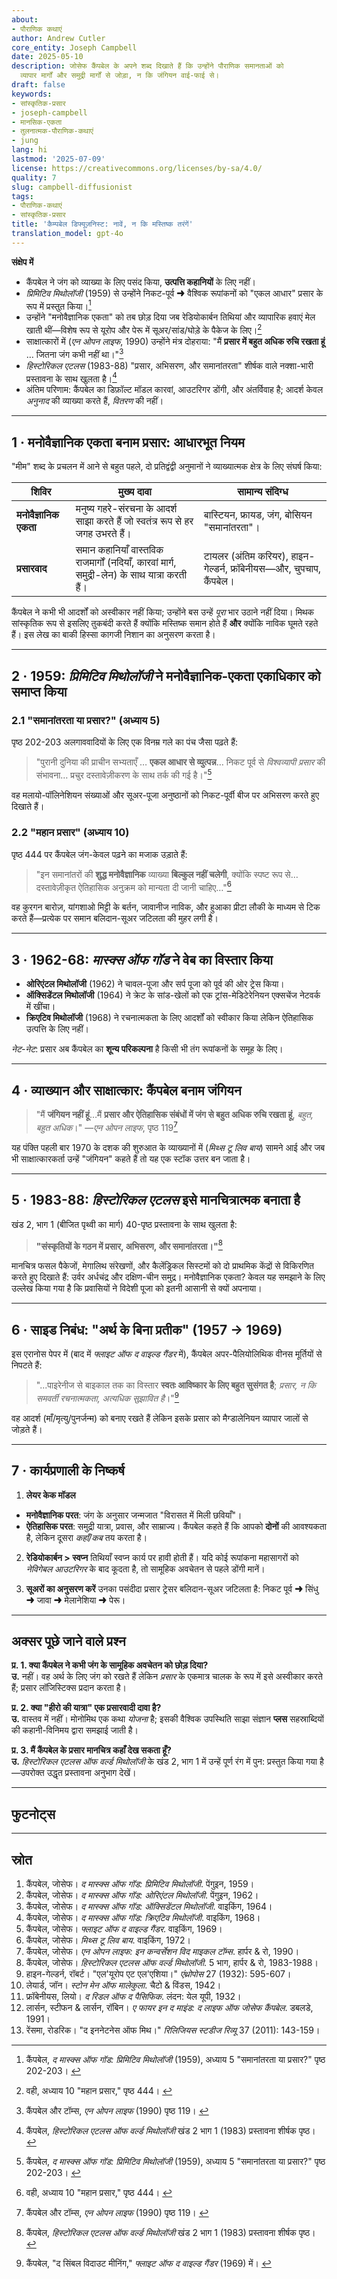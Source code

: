 ```yaml
---
about:
- पौराणिक कथाएं
author: Andrew Cutler
core_entity: Joseph Campbell
date: 2025-05-10
description: जोसेफ कैंपबेल के अपने शब्द दिखाते हैं कि उन्होंने पौराणिक समानताओं को
  व्यापार मार्गों और समुद्री मार्गों से जोड़ा, न कि जंगियन वाई-फाई से।
draft: false
keywords:
- सांस्कृतिक-प्रसार
- joseph-campbell
- मानसिक-एकता
- तुलनात्मक-पौराणिक-कथाएं
- jung
lang: hi
lastmod: '2025-07-09'
license: https://creativecommons.org/licenses/by-sa/4.0/
quality: 7
slug: campbell-diffusionist
tags:
- पौराणिक-कथाएं
- सांस्कृतिक-प्रसार
title: 'कैम्पबेल डिफ्यूज़निस्ट: नावें, न कि मस्तिष्क तरंगें'
translation_model: gpt-4o
---
```


**संक्षेप में**

- कैंपबेल ने जंग को व्याख्या के लिए पसंद किया, **उत्पत्ति कहानियों** के लिए नहीं। 
- *प्रिमिटिव मिथोलॉजी* (1959) से उन्होंने निकट-पूर्व ➜ वैश्विक रूपांकनों को "एकल आधार" प्रसार के रूप में प्रस्तुत किया।[^1] 
- उन्होंने "मनोवैज्ञानिक एकता" को तब छोड़ दिया जब रेडियोकार्बन तिथियां और व्यापारिक हवाएं मेल खाती थीं—विशेष रूप से यूरोप और पेरू में सूअर/सांड/घोड़े के पैकेज के लिए।[^2] 
- साक्षात्कारों में (*एन ओपन लाइफ*, 1990) उन्होंने मंत्र दोहराया: "मैं **प्रसार में बहुत अधिक रुचि रखता हूं** … जितना जंग कभी नहीं था।"[^3] 
- *हिस्टोरिकल एटलस* (1983-88) "प्रसार, अभिसरण, और समानांतरता" शीर्षक वाले नक्शा-भारी प्रस्तावना के साथ खुलता है।[^4] 
- अंतिम परिणाम: कैंपबेल का डिफ़ॉल्ट मॉडल कारवां, आउटरिगर डोंगी, और अंतर्विवाह है; आदर्श केवल *अनुनाद* की व्याख्या करते हैं, *वितरण* की नहीं।

---

## 1 · मनोवैज्ञानिक एकता बनाम प्रसार: आधारभूत नियम

"मीम" शब्द के प्रचलन में आने से बहुत पहले, दो प्रतिद्वंद्वी अनुमानों ने व्याख्यात्मक क्षेत्र के लिए संघर्ष किया:

| शिविर | मुख्य दावा | सामान्य संदिग्ध |
|------|------------|---------------|
| **मनोवैज्ञानिक एकता** | मनुष्य गहरे-संरचना के आदर्श साझा करते हैं जो स्वतंत्र रूप से हर जगह उभरते हैं। | बास्टियन, फ्रायड, जंग, बोसियन "समानांतरता"। |
| **प्रसारवाद** | समान कहानियाँ वास्तविक राजमार्गों (नदियाँ, कारवां मार्ग, समुद्री-लेन) के साथ यात्रा करती हैं। | टायलर (अंतिम करियर), हाइन-गेल्डर्न, फ्रॉबेनीयस—और, चुपचाप, कैंपबेल। |

कैंपबेल ने कभी भी आदर्शों को अस्वीकार नहीं किया; उन्होंने बस उन्हें *पूरा* भार उठाने नहीं दिया। मिथक सांस्कृतिक रूप से इसलिए तुकबंदी करते हैं क्योंकि मस्तिष्क समान होते हैं **और** क्योंकि नाविक घूमते रहते हैं। इस लेख का बाकी हिस्सा कागजी निशान का अनुसरण करता है।

---

## 2 · 1959: *प्रिमिटिव मिथोलॉजी* ने मनोवैज्ञानिक-एकता एकाधिकार को समाप्त किया

### 2.1 "समानांतरता या प्रसार?" (अध्याय 5)

पृष्ठ 202-203 अलगाववादियों के लिए एक विनम्र गले का पंच जैसा पढ़ते हैं:

> "पुरानी दुनिया की प्राचीन सभ्यताएँ … **एकल आधार से व्युत्पन्न**… निकट पूर्व से *विश्वव्यापी प्रसार* की संभावना… प्रचुर दस्तावेज़ीकरण के साथ तर्क की गई है।"[^1]

वह मलायो-पॉलिनेशियन संख्याओं और सूअर-पूजा अनुष्ठानों को निकट-पूर्वी बीज पर अभिसरण करते हुए दिखाते हैं।

### 2.2 "महान प्रसार" (अध्याय 10)

पृष्ठ 444 पर कैंपबेल जंग-केवल पढ़ने का मजाक उड़ाते हैं:

> "इन समानांतरों की **शुद्ध मनोवैज्ञानिक** व्याख्या **बिल्कुल नहीं चलेगी**, क्योंकि स्पष्ट रूप से…दस्तावेज़ीकृत ऐतिहासिक अनुक्रम को मान्यता दी जानी चाहिए…"[^2]

वह कुरगन बारोज़, यांगशाओ मिट्टी के बर्तन, जावानीज नाविक, और हुआका प्रीटा लौकी के माध्यम से टिक करते हैं—प्रत्येक पर समान बलिदान-सूअर जटिलता की मुहर लगी है।

---

## 3 · 1962-68: *मास्क्स ऑफ गॉड* ने वेब का विस्तार किया

- **ओरिएंटल मिथोलॉजी** (1962) ने चावल-पूजा और सर्प पूजा को पूर्व की ओर ट्रेस किया। 
- **ऑक्सिडेंटल मिथोलॉजी** (1964) ने क्रेट के सांड-खेलों को एक ट्रांस-मेडिटेरेनियन एक्सचेंज नेटवर्क में खींचा। 
- **क्रिएटिव मिथोलॉजी** (1968) ने रचनात्मकता के लिए आदर्शों को स्वीकार किया लेकिन ऐतिहासिक उत्पत्ति के लिए नहीं।

*नेट-नेट*: प्रसार अब कैंपबेल का **शून्य परिकल्पना** है किसी भी तंग रूपांकनों के समूह के लिए।

---

## 4 · व्याख्यान और साक्षात्कार: कैंपबेल बनाम जंगियन

> "मैं **जंगियन नहीं हूं**…मैं **प्रसार और ऐतिहासिक संबंधों में जंग से बहुत अधिक रुचि रखता हूं**, *बहुत, बहुत अधिक*।" —*एन ओपन लाइफ*, पृष्ठ 119[^3]

यह पंक्ति पहली बार 1970 के दशक की शुरुआत के व्याख्यानों में (*मिथ्स टू लिव बाय*) सामने आई और जब भी साक्षात्कारकर्ता उन्हें "जंगियन" कहते हैं तो यह एक स्टॉक उत्तर बन जाता है।

---

## 5 · 1983-88: *हिस्टोरिकल एटलस* इसे मानचित्रात्मक बनाता है

खंड 2, भाग 1 (बीजित पृथ्वी का मार्ग) 40-पृष्ठ प्रस्तावना के साथ खुलता है:

> **"संस्कृतियों के गठन में प्रसार, अभिसरण, और समानांतरता।"**[^4]

मानचित्र फसल पैकेजों, मेगालिथ संरेखणों, और कैलेंड्रिकल सिस्टमों को दो प्राथमिक केंद्रों से विकिरणित करते हुए दिखाते हैं: उर्वर अर्धचंद्र और दक्षिण-चीन समुद्र। मनोवैज्ञानिक एकता? केवल यह समझाने के लिए उल्लेख किया गया है कि प्रवासियों ने विदेशी पूजा को इतनी आसानी से क्यों अपनाया।

---

## 6 · साइड निबंध: "अर्थ के बिना प्रतीक" (1957 → 1969)

इस एरानोस पेपर में (बाद में *फ्लाइट ऑफ द वाइल्ड गैंडर* में), कैंपबेल अपर-पैलियोलिथिक वीनस मूर्तियों से निपटते हैं:

> "...पाइरेनीज से बाइकाल तक का विस्तार **स्वतः आविष्कार के लिए बहुत सुसंगत है**; *प्रसार, न कि समवर्ती रचनात्मकता, अत्यधिक सुझावित है*।"[^5]

वह आदर्श (माँ/मृत्यु/पुनर्जन्म) को बनाए रखते हैं लेकिन इसके प्रसार को मैग्डालेनियन व्यापार जालों से जोड़ते हैं।

---

## 7 · कार्यप्रणाली के निष्कर्ष

1. **लेयर केक मॉडल** 
 - **मनोवैज्ञानिक परत**: जंग के अनुसार जन्मजात "विरासत में मिली छवियाँ"। 
 - **ऐतिहासिक परत**: समुद्री यात्रा, प्रवास, और साम्राज्य। 
 कैंपबेल कहते हैं कि आपको **दोनों** की आवश्यकता है, लेकिन दूसरा *कहाँ/कब* तय करता है।

2. **रेडियोकार्बन > स्वप्न** 
 तिथियाँ स्वप्न कार्य पर हावी होती हैं। यदि कोई रूपांकना महासागरों को *नेविगेबल आउटरिगर* के बाद कूदता है, तो सामूहिक अवचेतन से पहले डोंगी मानें।

3. **सूअरों का अनुसरण करें** 
 उनका पसंदीदा प्रसार ट्रेसर बलिदान-सूअर जटिलता है: निकट पूर्व ➜ सिंधु ➜ जावा ➜ मेलानेशिया ➜ पेरू।

---

## अक्सर पूछे जाने वाले प्रश्न <!-- FAQPage schema समर्थन बनाए रखता है। 2–5 प्रश्न-उत्तर जोड़े उत्पन्न करें। -->

**प्र. 1. क्या कैंपबेल ने कभी जंग के सामूहिक अवचेतन को छोड़ दिया?**  
**उ.** नहीं। वह अर्थ के लिए जंग को रखते हैं लेकिन *प्रसार* के एकमात्र चालक के रूप में इसे अस्वीकार करते हैं; प्रसार लॉजिस्टिक्स प्रदान करता है।

**प्र. 2. क्या "हीरो की यात्रा" एक प्रसारवादी दावा है?**  
**उ.** वास्तव में नहीं। मोनोमिथ एक कथा *योजना* है; इसकी वैश्विक उपस्थिति साझा संज्ञान **प्लस** सहस्राब्दियों की कहानी-विनिमय द्वारा समझाई जाती है।

**प्र. 3. मैं कैंपबेल के प्रसार मानचित्र कहाँ देख सकता हूँ?**  
**उ.** *हिस्टोरिकल एटलस ऑफ वर्ल्ड मिथोलॉजी* के खंड 2, भाग 1 में उन्हें पूर्ण रंग में पुन: प्रस्तुत किया गया है—उपरोक्त उद्धृत प्रस्तावना अनुभाग देखें।

---

## फुटनोट्स

[^oai1]: [Maypoleofwisdom](https://maypoleofwisdom.com/wp-content/uploads/2021/01/themasksofgodprimitivemythologycampbell.pdf)
[^oai2]: [Miembrosadepac](https://www.miembrosadepac.org/wp-content/uploads/2015Copia/09/Rensma-Innateness-of-Myth.pdf)
[^oai3]: [Gapines](https://www.gapines.org/eg/opac/record/5528480)
[^oai4]: [Link](https://link.springer.com/10.1007/978-0-387-71802-6_93)
[^1]: कैंपबेल, *द मास्क्स ऑफ गॉड: प्रिमिटिव मिथोलॉजी* (1959), अध्याय 5 "समानांतरता या प्रसार?" पृष्ठ 202-203। [^oai1] 
[^2]: वही, अध्याय 10 "महान प्रसार," पृष्ठ 444। [^oai1] 
[^3]: कैंपबेल और टॉम्स, *एन ओपन लाइफ* (1990) पृष्ठ 119। [^oai2] 
[^4]: कैंपबेल, *हिस्टोरिकल एटलस ऑफ वर्ल्ड मिथोलॉजी* खंड 2 भाग 1 (1983) प्रस्तावना शीर्षक पृष्ठ। [^oai3] 
[^5]: कैंपबेल, "द सिंबल विदाउट मीनिंग," *फ्लाइट ऑफ द वाइल्ड गैंडर* (1969) में। [^oai4] 

---

## स्रोत

1. कैंपबेल, जोसेफ। *द मास्क्स ऑफ गॉड: प्रिमिटिव मिथोलॉजी*. पेंगुइन, 1959। 
2. कैंपबेल, जोसेफ। *द मास्क्स ऑफ गॉड: ओरिएंटल मिथोलॉजी*. पेंगुइन, 1962। 
3. कैंपबेल, जोसेफ। *द मास्क्स ऑफ गॉड: ऑक्सिडेंटल मिथोलॉजी*. वाइकिंग, 1964। 
4. कैंपबेल, जोसेफ। *द मास्क्स ऑफ गॉड: क्रिएटिव मिथोलॉजी*. वाइकिंग, 1968। 
5. कैंपबेल, जोसेफ। *फ्लाइट ऑफ द वाइल्ड गैंडर*. वाइकिंग, 1969। 
6. कैंपबेल, जोसेफ। *मिथ्स टू लिव बाय*. वाइकिंग, 1972। 
7. कैंपबेल, जोसेफ। *एन ओपन लाइफ: इन कन्वर्सेशन विद माइकल टॉम्स*. हार्पर & रो, 1990। 
8. कैंपबेल, जोसेफ। *हिस्टोरिकल एटलस ऑफ वर्ल्ड मिथोलॉजी*. 5 भाग, हार्पर & रो, 1983-1988। 
9. हाइन-गेल्डर्न, रॉबर्ट। "एल'यूरोप एट एल'एशिया।" *एंथ्रोपोस* 27 (1932): 595-607। 
10. लेयार्ड, जॉन। *स्टोन मेन ऑफ मालेकुला*. चैटो & विंडस, 1942। 
11. फ्रॉबेनीयस, लियो। *द रिडल ऑफ द पैसिफिक*. लंदन: येल यूपी, 1932। 
12. लार्सन, स्टीफन & लार्सन, रॉबिन। *ए फायर इन द माइंड: द लाइफ ऑफ जोसेफ कैंपबेल*. डबलडे, 1991। 
13. रेंसमा, रोडरिक। "द इननेटनेस ऑफ मिथ।" *रिलिजियस स्टडीज रिव्यू* 37 (2011): 143-159।